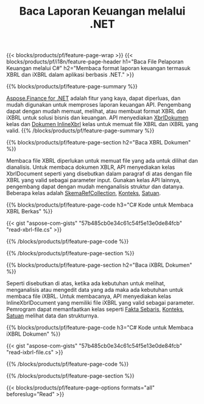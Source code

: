 ﻿---
title: Baca Laporan Keuangan melalui .NET
url: /id/net/read/
description:  C# kode untuk membaca laporan keuangan dalam file XBRL dan iXBRL melalui perpustakaan .NET.
---
{{< blocks/products/pf/feature-page-wrap >}}
{{< blocks/products/pf/i18n/feature-page-header h1="Baca File Pelaporan Keuangan melalui C#" h2="Membaca format laporan keuangan termasuk XBRL dan iXBRL dalam aplikasi berbasis .NET." >}}

{{% blocks/products/pf/feature-page-summary %}}

[Aspose.Finance for .NET](https://products.aspose.com/finance/net/) adalah fitur yang kaya, dapat diperluas, dan mudah digunakan untuk memproses laporan keuangan API. Pengembang dapat dengan mudah memuat, melihat, atau membuat format XBRL dan iXBRL untuk solusi bisnis dan keuangan. API menyediakan [XbrlDokumen](https://apireference.aspose.com/finance/net/aspose.finance.xbrl/xbrldocument) kelas dan  [Dokumen InlineXbrl](https://apireference.aspose.com/finance/net/aspose.finance.xbrl.inline/inlinexbrldocument) kelas untuk memuat file XBRL dan iXBRL yang valid.
{{% /blocks/products/pf/feature-page-summary %}}

{{% blocks/products/pf/feature-page-section h2="Baca XBRL Dokumen" %}}

Membaca file XBRL diperlukan untuk memuat file yang ada untuk dilihat dan dianalisis. Untuk membaca dokumen XBLR, API menyediakan kelas XbrlDocument seperti yang disebutkan dalam paragraf di atas dengan file XBRL yang valid sebagai parameter input. Gunakan kelas API lainnya, pengembang dapat dengan mudah menganalisis struktur dan datanya. Beberapa kelas adalah [SkemaRefCollection](https://apireference.aspose.com/finance/net/aspose.finance.xbrl/schemarefcollection), [Konteks](https://apireference.aspose.com/finance/net/aspose.finance.xbrl/context), [Satuan](https://apireference.aspose.com/finance/net/aspose.finance.xbrl/unit).

{{% blocks/products/pf/feature-page-code h3="C# Kode untuk Membaca XBRL Berkas" %}}

{{< gist "aspose-com-gists" "57b485cb0e34c61c54f5e13e0de84fcb" "read-xbrl-file.cs" >}} 

{{% /blocks/products/pf/feature-page-code %}}

{{% /blocks/products/pf/feature-page-section %}}

{{% blocks/products/pf/feature-page-section h2="Baca iXBRL Dokumen" %}}

Seperti disebutkan di atas, ketika ada kebutuhan untuk melihat, menganalisis atau mengedit data yang ada maka ada kebutuhan untuk membaca file iXBRL. Untuk membacanya, API menyediakan kelas InlineXbrlDocument yang memiliki file iXBRL yang valid sebagai parameter. Pemrogram dapat memanfaatkan kelas seperti [Fakta Sebaris](https://apireference.aspose.com/finance/net/aspose.finance.xbrl.inline/inlinefact), [Konteks](https://apireference.aspose.com/finance/net/aspose.finance.xbrl/context), [Satuan](https://apireference.aspose.com/finance/net/aspose.finance.xbrl/unit) melihat data dan strukturnya. 

{{% blocks/products/pf/feature-page-code h3="C# Kode untuk Membaca iXBRL Dokumen" %}}

{{< gist "aspose-com-gists" "57b485cb0e34c61c54f5e13e0de84fcb" "read-ixbrl-file.cs" >}}

{{% /blocks/products/pf/feature-page-code %}}

{{% /blocks/products/pf/feature-page-section %}}

{{< blocks/products/pf/feature-page-options formats="all" beforeslug="Read" >}}
